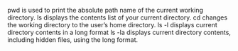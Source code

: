 pwd is used to print the absolute path name of the current working directory.
ls displays the contents list of your current directory.
cd changes the working directory to the user’s home directory.
ls -l displays current directory contents in a long format
ls -la displays current directory contents, including hidden files, using the long format.
